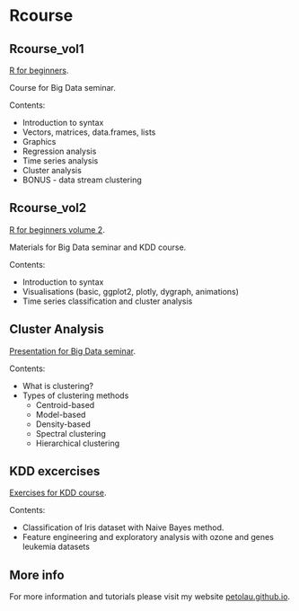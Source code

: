 # Rcourse

## Rcourse_vol1

[R for beginners](https://github.com/PetoLau/Rcourse/tree/master/Rcourse_vol1).

Course for Big Data seminar.

Contents:
 - Introduction to syntax
 - Vectors, matrices, data.frames, lists
 - Graphics
 - Regression analysis
 - Time series analysis
 - Cluster analysis
 - BONUS - data stream clustering

## Rcourse_vol2

[R for beginners volume 2](https://github.com/PetoLau/Rcourse/tree/master/Rcourse_vol2).

Materials for Big Data seminar and KDD course.

Contents:
 - Introduction to syntax
 - Visualisations (basic, ggplot2, plotly, dygraph, animations)
 - Time series classification and cluster analysis

## Cluster Analysis

[Presentation for Big Data seminar](https://github.com/PetoLau/Rcourse/tree/master/ClusterAnalysis).

Contents:
 - What is clustering?
 - Types of clustering methods
    - Centroid-based
    - Model-based
    - Density-based
    - Spectral clustering
    - Hierarchical clustering

## KDD excercises

[Exercises for KDD course](https://github.com/PetoLau/Rcourse/tree/master/Exercises).

Contents:
 - Classification of Iris dataset with Naive Bayes method.
 - Feature engineering and exploratory analysis with ozone and genes leukemia datasets

## More info

For more information and tutorials please visit my website [petolau.github.io](https://petolau.github.io/).
